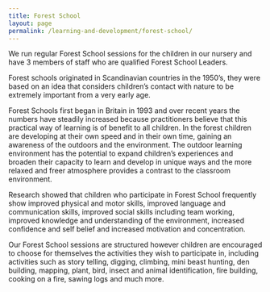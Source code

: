 ```yaml
---
title: Forest School
layout: page
permalink: /learning-and-development/forest-school/
---
```


We run regular Forest School sessions for the children in our nursery and have 3 members of staff who are qualified Forest School Leaders.  

Forest schools originated in Scandinavian countries in the 1950’s, they were based on an idea that considers children’s contact with nature to be extremely important from a very early age.  

Forest Schools first began in Britain in 1993 and over recent years the numbers have steadily increased because practitioners believe that this practical way of learning is of benefit to all children.  In the forest children are developing at their own speed and in their own time, gaining an awareness of the outdoors and the environment.  The outdoor learning environment has the potential to expand children’s experiences and broaden their capacity to learn and develop in unique ways and the more relaxed and freer atmosphere provides a contrast to the classroom environment.

Research showed that children who participate in Forest School frequently show improved physical and motor skills, improved language and communication skills, improved social skills including team working, improved knowledge and understanding of the environment, increased confidence and self belief and increased motivation and concentration.

Our Forest School sessions are structured however children are encouraged to choose for themselves the activities they wish to participate in, including activities such as story telling, digging, climbing, mini beast hunting, den building, mapping, plant, bird, insect and animal identification, fire building, cooking on a fire, sawing logs and much more.

